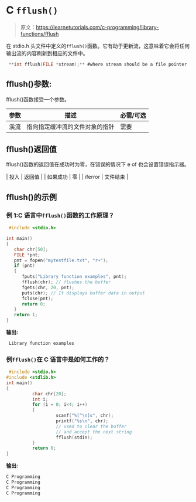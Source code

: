 # C `fflush()`

> 原文：<https://learnetutorials.com/c-programming/library-functions/fflush>

在 stdio.h 头文件中定义的`fflush()`函数。它有助于更新流，这意味着它会将任何输出流的内容刷新到相应的文件中。

```c
 **int fflush(FILE *stream);** #where stream should be a file pointer 

```

## fflush()参数:

fflush()函数接受一个参数。

| 参数 | 描述 | 必需/可选 |
| --- | --- | --- |
| 溪流 | 指向指定缓冲流的文件对象的指针 | 需要 |

## fflush()返回值

fflush()函数的返回值在成功时为零，在错误的情况下 e of 也会设置错误指示器。

| 投入 | 返回值 |
| 如果成功 | 零 |
| iferror | 文件结束 |

## fflush()的示例

### 例 1:C 语言中`fflush()`函数的工作原理？

```c
 #include <stdio.h>

int main()
{
   char chr[50];
   FILE *pnt;
   pnt = fopen("mytestfile.txt", "r+");
   if (pnt)
   {
      fputs("Library function examples", pnt);
      fflush(chr); // flushes the buffer 
      fgets(chr, 20, pnt); 
      puts(chr); // It displays buffer data in output
      fclose(pnt);
      return 0;
   }
   return 1;
} 

```

**输出:**

```c
 Library function examples 
```

### 例`fflush()`在 C 语言中是如何工作的？

```c
 #include <stdio.h>
#include <stdlib.h>
int main()
{
          char chr[20];
          int i;
          for (i = 0; i<4; i++)
          {
                   scanf("%[^\n]s", chr);
                   printf("%s\n", chr);
                   // used to clear the buffer
                   // and accept the next string
                   fflush(stdin);
          }
          return 0;
} 

```

**输出:**

```c
C Programming
C Programming
C Programming
C Programming

```